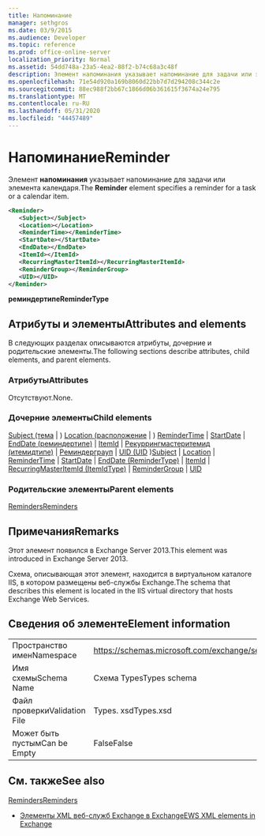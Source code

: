 ```yaml
---
title: Напоминание
manager: sethgros
ms.date: 03/9/2015
ms.audience: Developer
ms.topic: reference
ms.prod: office-online-server
localization_priority: Normal
ms.assetid: 54dd748a-23a5-4ea2-88f2-b74c68a3c48f
description: Элемент напоминания указывает напоминание для задачи или элемента календаря.
ms.openlocfilehash: 71e54d920a169b8060d22bb7d7d294208c344c2e
ms.sourcegitcommit: 88ec988f2bb67c1866d06b361615f3674a24e795
ms.translationtype: MT
ms.contentlocale: ru-RU
ms.lasthandoff: 05/31/2020
ms.locfileid: "44457489"
---
```

# <a name="reminder"></a><span data-ttu-id="cd719-103">Напоминание</span><span class="sxs-lookup"><span data-stu-id="cd719-103">Reminder</span></span>

<span data-ttu-id="cd719-104">Элемент **напоминания** указывает напоминание для задачи или элемента календаря.</span><span class="sxs-lookup"><span data-stu-id="cd719-104">The **Reminder** element specifies a reminder for a task or a calendar item.</span></span> 
  
```XML
<Reminder>
   <Subject></Subject>
   <Location></Location>
   <ReminderTime></ReminderTime>
   <StartDate></StartDate>
   <EndDate></EndDate>
   <ItemId></ItemId>
   <RecurringMasterItemId></RecurringMasterItemId>
   <ReminderGroup></ReminderGroup>
   <UID></UID>
</Reminder>

```

 <span data-ttu-id="cd719-105">**реминдертипе**</span><span class="sxs-lookup"><span data-stu-id="cd719-105">**ReminderType**</span></span>
## <a name="attributes-and-elements"></a><span data-ttu-id="cd719-106">Атрибуты и элементы</span><span class="sxs-lookup"><span data-stu-id="cd719-106">Attributes and elements</span></span>

<span data-ttu-id="cd719-107">В следующих разделах описываются атрибуты, дочерние и родительские элементы.</span><span class="sxs-lookup"><span data-stu-id="cd719-107">The following sections describe attributes, child elements, and parent elements.</span></span>
  
### <a name="attributes"></a><span data-ttu-id="cd719-108">Атрибуты</span><span class="sxs-lookup"><span data-stu-id="cd719-108">Attributes</span></span>

<span data-ttu-id="cd719-109">Отсутствуют.</span><span class="sxs-lookup"><span data-stu-id="cd719-109">None.</span></span>
  
### <a name="child-elements"></a><span data-ttu-id="cd719-110">Дочерние элементы</span><span class="sxs-lookup"><span data-stu-id="cd719-110">Child elements</span></span>

<span data-ttu-id="cd719-111">[Subject (тема](subject.md)  |  ) [Location (расположение](location.md)  |  ) [ReminderTime](remindertime.md)  |  [StartDate](startdate.md)  |  [EndDate (реминдертипе)](enddate-remindertype.md)  |  [ItemId](itemid.md)  |  [Рекуррингмастеритемид (итемидтипе)](recurringmasteritemid-itemidtype.md)  |  [Реминдерграуп](remindergroup.md)  |  [UID (UID](uid.md) )</span><span class="sxs-lookup"><span data-stu-id="cd719-111">[Subject](subject.md) | [Location](location.md) | [ReminderTime](remindertime.md) | [StartDate](startdate.md) | [EndDate (ReminderType)](enddate-remindertype.md) | [ItemId](itemid.md) | [RecurringMasterItemId (ItemIdType)](recurringmasteritemid-itemidtype.md) | [ReminderGroup](remindergroup.md) | [UID](uid.md)</span></span>
  
### <a name="parent-elements"></a><span data-ttu-id="cd719-112">Родительские элементы</span><span class="sxs-lookup"><span data-stu-id="cd719-112">Parent elements</span></span>

[<span data-ttu-id="cd719-113">Reminders</span><span class="sxs-lookup"><span data-stu-id="cd719-113">Reminders</span></span>](reminders.md)
  
## <a name="remarks"></a><span data-ttu-id="cd719-114">Примечания</span><span class="sxs-lookup"><span data-stu-id="cd719-114">Remarks</span></span>

<span data-ttu-id="cd719-115">Этот элемент появился в Exchange Server 2013.</span><span class="sxs-lookup"><span data-stu-id="cd719-115">This element was introduced in Exchange Server 2013.</span></span>
  
<span data-ttu-id="cd719-116">Схема, описывающая этот элемент, находится в виртуальном каталоге IIS, в котором размещены веб-службы Exchange.</span><span class="sxs-lookup"><span data-stu-id="cd719-116">The schema that describes this element is located in the IIS virtual directory that hosts Exchange Web Services.</span></span>
  
## <a name="element-information"></a><span data-ttu-id="cd719-117">Сведения об элементе</span><span class="sxs-lookup"><span data-stu-id="cd719-117">Element information</span></span>

|||
|:-----|:-----|
|<span data-ttu-id="cd719-118">Пространство имен</span><span class="sxs-lookup"><span data-stu-id="cd719-118">Namespace</span></span>  <br/> |https://schemas.microsoft.com/exchange/services/2006/types  <br/> |
|<span data-ttu-id="cd719-119">Имя схемы</span><span class="sxs-lookup"><span data-stu-id="cd719-119">Schema Name</span></span>  <br/> |<span data-ttu-id="cd719-120">Схема Types</span><span class="sxs-lookup"><span data-stu-id="cd719-120">Types schema</span></span>  <br/> |
|<span data-ttu-id="cd719-121">Файл проверки</span><span class="sxs-lookup"><span data-stu-id="cd719-121">Validation File</span></span>  <br/> |<span data-ttu-id="cd719-122">Types. xsd</span><span class="sxs-lookup"><span data-stu-id="cd719-122">Types.xsd</span></span>  <br/> |
|<span data-ttu-id="cd719-123">Может быть пустым</span><span class="sxs-lookup"><span data-stu-id="cd719-123">Can be Empty</span></span>  <br/> |<span data-ttu-id="cd719-124">False</span><span class="sxs-lookup"><span data-stu-id="cd719-124">False</span></span>  <br/> |
   
## <a name="see-also"></a><span data-ttu-id="cd719-125">См. также</span><span class="sxs-lookup"><span data-stu-id="cd719-125">See also</span></span>



[<span data-ttu-id="cd719-126">Reminders</span><span class="sxs-lookup"><span data-stu-id="cd719-126">Reminders</span></span>](reminders.md)


- [<span data-ttu-id="cd719-127">Элементы XML веб-служб Exchange в Exchange</span><span class="sxs-lookup"><span data-stu-id="cd719-127">EWS XML elements in Exchange</span></span>](ews-xml-elements-in-exchange.md)

